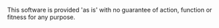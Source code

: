 This software is provided 'as is' with no guarantee of action, function or fitness for any purpose.
